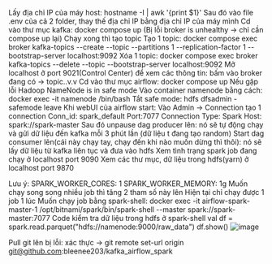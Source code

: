 Lấy địa chỉ IP của máy host: hostname -I | awk '{print $1}'
Sau đó vào file .env của cả 2 folder, thay thế địa chỉ IP bằng địa chỉ IP của máy mình
Cd vào thư mục kafka: docker compose up (Bị lỗi broker is unhealthy -> chỉ cần compose up lại)
Chạy xong thì tạo topic
Tạo 1 topic: docker compose exec broker kafka-topics --create --topic <ten-topic> --partitions 1 --replication-factor 1 --bootstrap-server localhost:9092
Xóa 1 topic: docker compose exec broker kafka-topics --delete --topic <ten-topic> --bootstrap-server localhost:9092
Mở localhost ở port 9021(Control Center) để xem các thông tin: bấm vào broker đang có -> topic..v.v
Cd vào thư mục airflow: docker compose up
Nếu gặp lỗi Hadoop NameNode is in safe mode
Vào container namenode bằng cách: docker exec -it namenode /bin/bash
Tắt safe mode: hdfs dfsadmin -safemode leave
Khi webUI của airflow start: Vào Admin -> Connection tạo 1 connection
Conn_id: spark_default
Port:7077
Connection Type: Spark
Host: spark://spark-master
Sau đó unpause dag producer lên: nó sẽ tự động chạy và gửi dữ liệu đến kafka mỗi 3 phút lần (dữ liệu t đang tạo random)
Start dag consumer lên(cái này chạy tay, chạy đến khi nào muốn dừng thì thôi): nó sẽ lấy dữ liệu từ kafka liên tục và đưa vào hdfs
Xem tình trạng spark job đang chạy ở localhost port 9090
Xem các thư mục, dữ liệu trong hdfs(yarn) ở localhost port 9870

Lưu ý: 
SPARK_WORKER_CORES: 1
SPARK_WORKER_MEMORY: 1g
Muốn chạy song song nhiều job thì tăng 2 tham số này lên
Hiện tại chỉ chạy được 1 job 1 lúc
Muốn chạy job bằng spark-shell: docker exec -it airflow-spark-master-1 /opt/bitnami/spark/bin/spark-shell --master spark://spark-master:7077
Code kiểm tra dữ liệu trong hdfs ở spark-shell
val df = spark.read.parquet("hdfs://namenode:9000/raw_data")
df.show()
![image](https://github.com/user-attachments/assets/1ea055da-9e03-4593-b3d9-50b50c5da54b)

Pull git lên bị lỗi: xác thực -> git remote set-url origin git@github.com:bleenee203/kafka_airflow_spark
